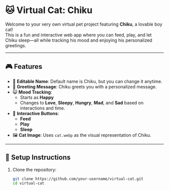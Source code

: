 # 🐱 Virtual Cat: Chiku

Welcome to your very own virtual pet project featuring **Chiku**, a lovable boy cat!  
This is a fun and interactive web app where you can feed, play, and let Chiku sleep—all while tracking his mood and enjoying his personalized greetings.

---

## 🎮 Features

- 🐾 **Editable Name**: Default name is Chiku, but you can change it anytime.
- 💬 **Greeting Message**: Chiku greets you with a personalized message.
- 😺 **Mood Tracking**:
  - Starts as **Happy**
  - Changes to **Love**, **Sleepy**, **Hungry**, **Mad**, and **Sad** based on interactions and time.
- 🎯 **Interactive Buttons**:
  - **Feed**
  - **Play**
  - **Sleep**
- 🖼️ **Cat Image**: Uses `cat.webp` as the visual representation of Chiku.

---

## 🚀 Setup Instructions

1. Clone the repository:
   ```bash
   git clone https://github.com/your-username/virtual-cat.git
   cd virtual-cat
   ```
